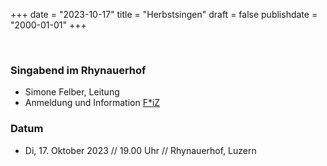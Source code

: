 ﻿+++
date = "2023-10-17"
title = "Herbstsingen"
draft = false
publishdate = "2000-01-01"
+++

<br>

### Singabend im Rhynauerhof

* Simone Felber, Leitung
* Anmeldung und Information [F*iZ](https://fiz-luzern.ch/de/veranstaltungen/den-vollmond-besingen/)

### Datum

* Di, 17. Oktober 2023 // 19.00 Uhr // Rhynauerhof, Luzern